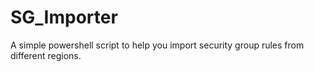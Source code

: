 # SG_Importer
A simple powershell script to help you import security group rules from different regions.
